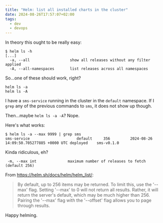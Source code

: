 ```yaml
---
title: "Helm: list all installed charts in the cluster"
date: 2024-08-26T17:57:07+02:00
tags:
  - dev
  - devops
---
```


In theory this ought to be really easy:

```
$ helm ls -h
[...]
  -a, --all                  show all releases without any filter applied
  -A, --all-namespaces       list releases across all namespaces
```

<!--more-->

So...one of these should work, right?

```
helm ls -a
helm ls -A
```

I have a `sms-service` running in the cluster in the `default` namespace. If I
`grep` any of the previous commands to `sms`, it does not show up though.

Then...maybe `helm ls -a -A`? Nope.

Here's what works:

```
$ helm ls -a --max 9999 | grep sms
sms-service                  	default  	356     	2024-08-26 14:09:50.705277885 +0000 UTC	deployed	sms-v0.1.0
```

Kinda ridiculous, eh?

```
 -m, --max int              maximum number of releases to fetch (default 256)
```

From https://helm.sh/docs/helm/helm_list/:

> By default, up to 256 items may be returned. To limit this, use the '--max'
> flag. Setting '--max' to 0 will not return all results. Rather, it will return
> the server's default, which may be much higher than 256. Pairing the '--max'
> flag with the '--offset' flag allows you to page through results.

Happy helming.
